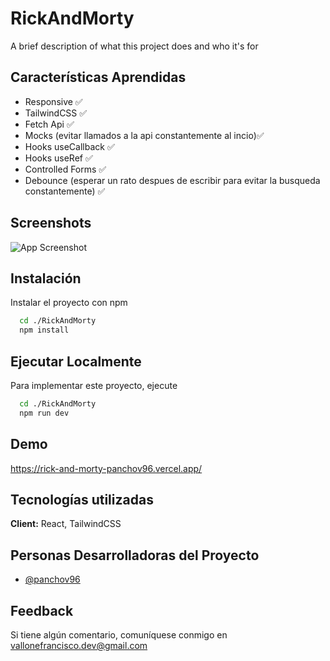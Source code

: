 
# RickAndMorty

A brief description of what this project does and who it's for


## Características Aprendidas

- Responsive ✅
- TailwindCSS ✅
- Fetch Api ✅
- Mocks (evitar llamados a la api constantemente al incio)✅
- Hooks useCallback ✅
- Hooks useRef ✅
- Controlled Forms ✅
- Debounce (esperar un rato despues de escribir para evitar la busqueda constantemente) ✅



## Screenshots

![App Screenshot](https://via.placeholder.com/468x300?text=App+Screenshot+Here)


## Instalación

Instalar el proyecto con npm

```bash
  cd ./RickAndMorty
  npm install 
```

## Ejecutar Localmente

Para implementar este proyecto, ejecute

```bash
  cd ./RickAndMorty
  npm run dev
```

## Demo

https://rick-and-morty-panchov96.vercel.app/


## Tecnologías utilizadas

**Client:** React, TailwindCSS




## Personas Desarrolladoras del Proyecto

- [@panchov96](https://github.com/PANCHOv96)



## Feedback

Si tiene algún comentario, comuníquese conmigo en vallonefrancisco.dev@gmail.com

